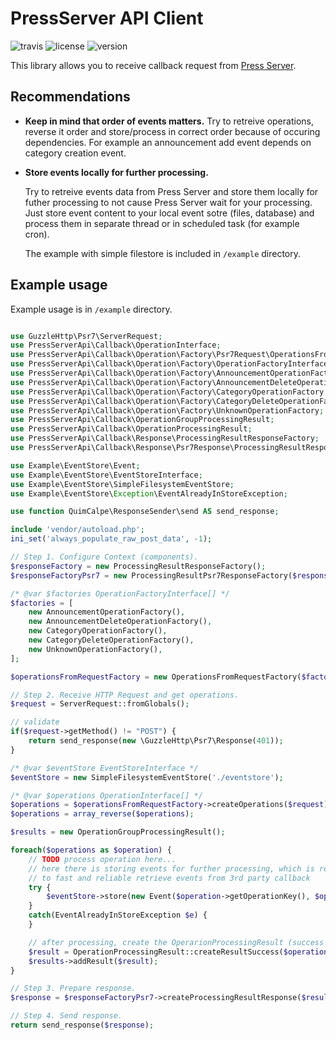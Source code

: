 # PressServer API Client

![travis](https://img.shields.io/travis/athlan/press-server-api-client/master.svg)
![license](https://img.shields.io/packagist/l/athlan/press-server-api-client.svg)
![version](https://img.shields.io/packagist/v/athlan/press-server-api-client.svg)

This library allows you to receive callback request from [Press Server](http://www.press-server.pl/).

## Recommendations

* **Keep in mind that order of events matters.**
  Try to retreive operations, reverse it order and store/process in correct order because of occuring dependencies. For example an announcement add event depends on category creation event.

* **Store events locally for further processing.**

  Try to retreive events data from Press Server and store them locally for futher processing to not cause Press Server wait for your    processing. Just store event content to your local event sotre (files, database) and process them in separate thread or in scheduled task (for example cron).
  
  The example with simple filestore is included in `/example` directory.

## Example usage

Example usage is in `/example` directory.

```php

use GuzzleHttp\Psr7\ServerRequest;
use PressServerApi\Callback\OperationInterface;
use PressServerApi\Callback\Operation\Factory\Psr7Request\OperationsFromRequestFactory;
use PressServerApi\Callback\Operation\Factory\OperationFactoryInterface;
use PressServerApi\Callback\Operation\Factory\AnnouncementOperationFactory;
use PressServerApi\Callback\Operation\Factory\AnnouncementDeleteOperationFactory;
use PressServerApi\Callback\Operation\Factory\CategoryOperationFactory;
use PressServerApi\Callback\Operation\Factory\CategoryDeleteOperationFactory;
use PressServerApi\Callback\Operation\Factory\UnknownOperationFactory;
use PressServerApi\Callback\OperationGroupProcessingResult;
use PressServerApi\Callback\OperationProcessingResult;
use PressServerApi\Callback\Response\ProcessingResultResponseFactory;
use PressServerApi\Callback\Response\Psr7Response\ProcessingResultResponseFactory as ProcessingResultPsr7ResponseFactory;

use Example\EventStore\Event;
use Example\EventStore\EventStoreInterface;
use Example\EventStore\SimpleFilesystemEventStore;
use Example\EventStore\Exception\EventAlreadyInStoreException;

use function QuimCalpe\ResponseSender\send AS send_response;

include 'vendor/autoload.php';
ini_set('always_populate_raw_post_data', -1);

// Step 1. Configure Context (components).
$responseFactory = new ProcessingResultResponseFactory();
$responseFactoryPsr7 = new ProcessingResultPsr7ResponseFactory($responseFactory);

/* @var $factories OperationFactoryInterface[] */
$factories = [
    new AnnouncementOperationFactory(),
    new AnnouncementDeleteOperationFactory(),
    new CategoryOperationFactory(),
    new CategoryDeleteOperationFactory(),
    new UnknownOperationFactory(),
];

$operationsFromRequestFactory = new OperationsFromRequestFactory($factories);

// Step 2. Receive HTTP Request and get operations.
$request = ServerRequest::fromGlobals();

// validate
if($request->getMethod() != "POST") {
    return send_response(new \GuzzleHttp\Psr7\Response(401));
}

/* @var $eventStore EventStoreInterface */
$eventStore = new SimpleFilesystemEventStore('./eventstore');

/* @var $operations OperationInterface[] */
$operations = $operationsFromRequestFactory->createOperations($request);
$operations = array_reverse($operations);

$results = new OperationGroupProcessingResult();

foreach($operations as $operation) {
    // TODO process operation here...
    // here there is storing events for further processing, which is recommended way
    // to fast and reliable retrieve events from 3rd party callback
    try {
        $eventStore->store(new Event($operation->getOperationKey(), $operation));
    }
    catch(EventAlreadyInStoreException $e) {
    }

    // after processing, create the OperarionProcessingResult (success or failure)
    $result = OperationProcessingResult::createResultSuccess($operation);
    $results->addResult($result);
}

// Step 3. Prepare response.
$response = $responseFactoryPsr7->createProcessingResultResponse($results);

// Step 4. Send response.
return send_response($response);

```
